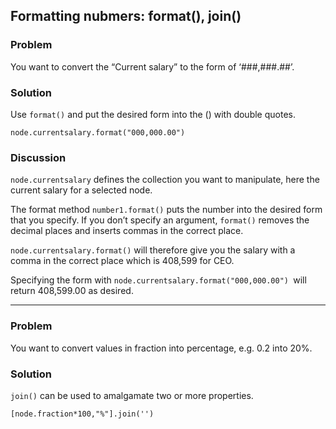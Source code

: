 ## Formatting nubmers: format(), join()


### Problem
You want to convert the “Current salary” to the form of ‘###,###.##’.


### Solution
Use `format()` and put the desired form into the () with double quotes. 
```
node.currentsalary.format("000,000.00")
```
### Discussion
```node.currentsalary``` defines the collection you want to manipulate, here the current salary for a selected node.

The format method ```number1.format()``` puts the number into the desired form that you specify. If you don’t specify an argument, ```format()``` removes the decimal places and inserts commas in the correct place.

```node.currentsalary.format()``` will therefore give you the salary with a comma in the correct place which is 408,599 for CEO.

Specifying the form with 
```node.currentsalary.format("000,000.00") ```will return 408,599.00 as desired.

---

### Problem
You want to convert values in fraction into percentage, e.g. 0.2 into 20%.

### Solution
`join()` can be used to amalgamate two or more properties.

```
[node.fraction*100,"%"].join('')
```
